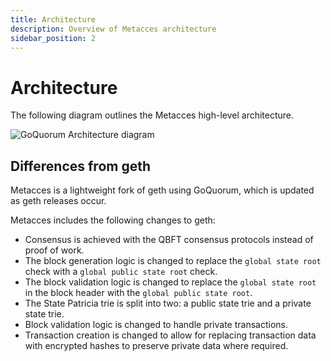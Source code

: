 ```yaml
---
title: Architecture
description: Overview of Metacces architecture
sidebar_position: 2
---
```


# Architecture

The following diagram outlines the Metacces high-level architecture.

![GoQuorum Architecture diagram](../images/Quorum%20Design.png)

## Differences from geth

Metacces is a lightweight fork of geth using GoQuorum, which is updated as geth releases occur.

Metacces includes the following changes to geth:

- Consensus is achieved with the QBFT consensus protocols instead of proof of work.
- The block generation logic is changed to replace the `global state root` check with a `global public state root` check.
- The block validation logic is changed to replace the `global state root` in the block header with the `global public state root`.
- The State Patricia trie is split into two: a public state trie and a private state trie.
- Block validation logic is changed to handle private transactions.
- Transaction creation is changed to allow for replacing transaction data with encrypted hashes to preserve private data where required.
